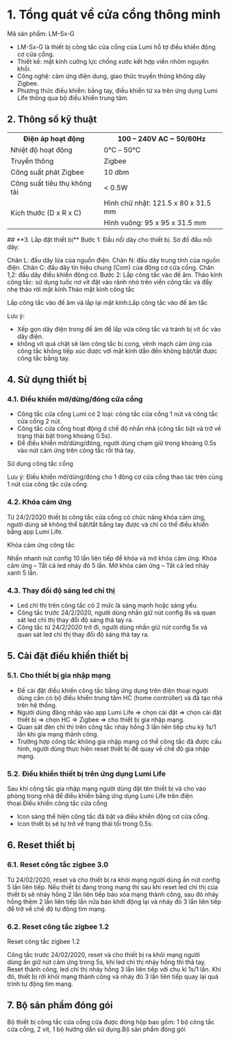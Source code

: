 ﻿# **1. Tổng quát về cửa cổng thông minh**
Mã sản phẩm: LM-Sx-G

- LM-Sx-G là thiết bị công tắc cửa cổng của Lumi hỗ tợ điều khiển động cơ cửa cổng.
- Thiết kế: mặt kính cường lực chống xước kết hợp viền nhôm nguyên khối.
- Công nghệ: cảm ứng điện dung, giao thức truyền thông không dây Zigbee.
- Phương thức điều khiển: bằng tay, điều khiển từ xa trên ứng dụng Lumi Life thông qua bộ điều khiển trung tâm.
## **2. Thông số kỹ thuật**

<table><tr><th>Điện áp hoạt động</th><th>100 – 240V AC ~ 50/60Hz</th></tr>
<tr><td>Nhiệt độ hoạt động</td><td>0℃ – 50℃</td></tr>
<tr><td>Truyền thông</td><td>Zigbee</td></tr>
<tr><td>Công suất phát Zigbee</td><td>10 dbm</td></tr>
<tr><td>Công suất tiêu thụ không tải</td><td>< 0.5W</td></tr>
<tr><td rowspan="2">Kích thước (D x R x C)</td><td>Hình chữ nhật: 121.5 x 80 x 31.5 mm</td></tr>
<tr><td>Hình vuông: 95 x 95 x 31.5 mm</td></tr>
</table>
## **3. Lắp đặt thiết bị**
Bước 1: Đấu nối dây cho thiết bị.
Sơ đồ đấu nối dây:

Chân L: đấu dây lửa của nguồn điện.
Chân N: đấu dây trung tính của nguồn điện.
Chân C: đấu dây tín hiệu chung (Com) của động cơ cửa cổng.
Chân 1,2: đấu dây điều khiển động cơ.
Bước 2:
Lắp công tắc vào đế âm.
Tháo kính công tắc: sử dụng tuốc nơ vít đặt vào rãnh nhỏ trên viền công tắc và đẩy nhẹ tháo rời mặt kính.Tháo mặt kính công tắc

Lắp công tắc vào đế âm và lắp lại mặt kính:Lắp công tắc vào đế âm tắc

Lưu ý:

- Xếp gọn dây điện trong đế âm để lắp vừa công tắc và tránh bị vít ốc vào dây điện.
- không vít quá chặt sẽ làm công tắc bị cong, vênh mạch cảm ứng của công tắc không tiếp xúc được với mặt kính dẫn đến không bật/tắt được công tắc bằng tay.
## **4. Sử dụng thiết bị**
### **4.1. Điều khiển mở/dừng/đóng cửa cổng**
- Công tắc cửa cổng Lumi có 2 loại: công tắc cửa cổng 1 nút và công tắc cửa cổng 2 nút.
- Công tắc cửa cổng hoạt động ở chế độ nhấn nhả (công tắc bật và trở về trạng thái bật trong khoảng 0.5s).
- Để điều khiển mở/dừng/đóng, người dùng chạm giữ trong khoảng 0.5s vào nút cảm ứng trên công tắc rồi thả tay.

Sử dụng công tắc cổng

Lưu ý:
Điều khiển mở/dừng/đóng cho 1 động cơ cửa cổng thao tác trên cùng 1 nút của công tắc cửa cổng.
### **4.2. Khóa cảm ứng**
Từ 24/2/2020 thiết bị công tắc cửa cổng có chức năng khóa cảm ứng, người dùng sẽ không thể bật/tắt bằng tay được và chỉ có thể điều khiển bằng app Lumi Life.

Khóa cảm ứng công tắc

Nhấn nhanh nút config 10 lần liên tiếp để khóa và mở khóa cảm ứng.
Khóa cảm ứng – Tất cả led nháy đỏ 5 lần.
Mở khóa cảm ứng – Tất cả led nháy xanh 5 lần.
### **4.3. Thay đổi độ sáng led chỉ thị**
- Led chỉ thị trên công tắc có 2 mức là sáng mạnh hoặc sáng yếu.
- Công tắc trước 24/2/2020, người dùng nhấn giữ nút config 8s và quan sát led chỉ thị thay đổi độ sáng thả tay ra.
- Công tắc từ 24/2/2020 trở đi, người dùng nhấn giữ nút config 5s và quan sát led chỉ thị thay đổi độ sáng thả tay ra.
## **5. Cài đặt điều khiển thiết bị**
### **5.1. Cho thiết bị gia nhập mạng**
- Để cài đặt điều khiển công tắc bằng ứng dụng trên điện thoại người dùng cần có bộ điều khiển trung tâm HC (home controller) và đã tạo nhà trên hệ thống.
- Người dùng đăng nhập vào app Lumi Life => chọn cài đặt => chọn cài đặt thiết bị => chọn HC => Zigbee => cho thiết bị gia nhập mạng.
- Quan sát đèn chỉ thị trên công tắc nháy hồng 3 lần liên tiếp chu kỳ 1s/1 lần khi gia mạng thành công.
- Trường hợp công tắc không gia nhập mạng có thể công tắc đã được cấu hình, người dùng thực hiện reset thiết bị để quay về chế độ gia nhập mạng.
### **5.2. Điều khiển thiết bị trên ứng dụng Lumi Life**
Sau khi công tắc gia nhập mạng người dùng đặt tên thiết bị và cho vào phòng trong nhà để điều khiển bằng ứng dụng Lumi Life trên điện thoại.Điều khiển công tắc cửa cổng

- Icon sáng thể hiện công tắc đã bật và điều khiển động cơ cửa cổng.
- Icon thiết bị sẽ tự trở về trạng thái tối trong 0.5s.
## **6. Reset thiết bị**
### **6.1. Reset công tắc zigbee 3.0**
Từ 24/02/2020, reset và cho thiết bị ra khỏi mạng người dùng ấn nút config 5 lần liên tiếp.
Nếu thiết bị đang trong mạng thì sau khi reset led chỉ thị của thiết bị sẽ nháy hồng 2 lần liên tiếp báo xóa mạng thành công, sau đó nháy hồng thêm 2 lần liên tiếp lần nữa báo khởi động lại và nháy đỏ 3 lần liên tiếp để trở về chế độ tự động tìm mạng.
### **6.2. Reset công tắc zigbee 1.2**
Reset công tắc zigbee 1.2

Công tắc trước 24/02/2020, reset và cho thiết bị ra khỏi mạng người dùng ấn giữ nút cảm ứng trong 5s, khi led chỉ thị nháy hồng thì thả tay.
Reset thành công, led chỉ thị nháy hồng 3 lần liên tiếp với chu kì 1s/1 lần. Khi đó, thiết bị rời khỏi mạng thành công và nháy đỏ 3 lần liên tiếp quay lại quá trình tự động tìm mạng.
## **7. Bộ sản phẩm đóng gói**
Bộ thiết bị công tắc cửa cổng cửa được đóng hộp bao gồm: 1 bộ công tắc cửa cổng, 2 vít, 1 bộ hướng dẫn sử dụng.Bộ sản phẩm đóng gói
